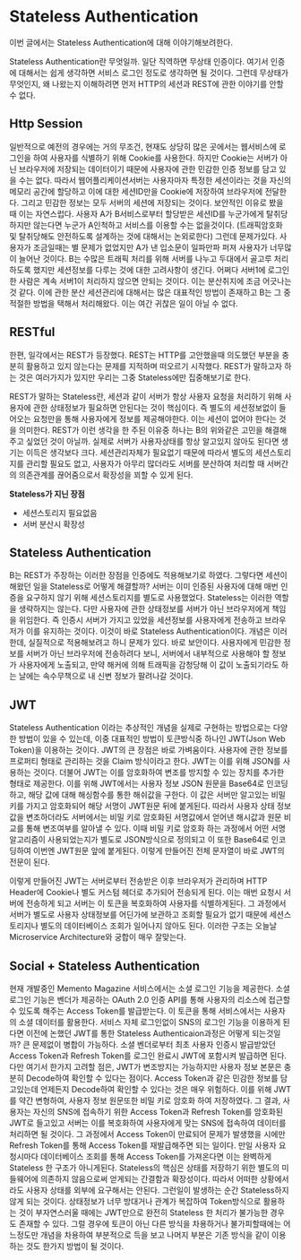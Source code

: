 # Stateless Authentication

이번 글에서는 Stateless Authentication에 대해 이야기해보려한다. 

Stateless Authentication란 무엇일까. 일단 직역하면 무상태 인증이다. 여기서 인증에 대해서는 쉽게 생각하면 서비스 로그인 정도로 생각하면 될 것이다. 그런데 무상태가 무엇인지, 왜 나왔는지 이해하려면 먼저 HTTP의 세션과 REST에 관한 이야기를 안할 수 없다. 

## Http Session

  일반적으로 예전의 경우에는 거의 무조건, 현재도 상당히 많은 곳에서는 웹서비스에 로그인을 하여 사용자를 식별하기 위해 Cookie를 사용한다. 하지만 Cookie는 서버가 아닌 브라우저에 저장되는 데이터이기 때문에 사용자에 관한 민감한 인증 정보를 담고 있을 수는 없다. 따라서 웹어플리케이션서버는 사용자마자 특정한 세션이라는 것을 자신의 메모리 공간에 할당하고 이에 대한 세션ID만을 Cookie에 저장하여 브라우저에 전달한다. 그리고 민감한 정보는 모두 서버의 세션에 저장되는 것이다. 보안적인 이유로 봤을 때 이는 자연스럽다. 사용자 A가 B서비스로부터 할당받은 세션ID를 누군가에게 탈취당하지만 않는다면 누군가 A인척하고 서비스를 이용할 수는 없을것이다. (트래픽암호화 및 탈취당해도 안전하도록 설계하는 것에 대해서는 논외로한다) 그런데 문제가있다. 사용자가 조금일때는 별 문제가 없었지만 A가 낸 입소문이 일파만파 퍼져 사용자가 너무많이 늘어난 것이다. B는 수많은 트래픽 처리를 위해 서버를 나누고 두대에서 골고루 처리하도록 했지만 세션정보를 다루는 것에 대한 고려사항이 생긴다. 어쩌다 서버1에 로그인한 사람은 계속 서버1이 처리하지 않으면 안되는 것이다. 이는 분산취지에 조금 어긋나는 것 같다. 이에 관한 분산 세션관리에 대해서는 많은 대표적인 방법이 존재하고 B는 그 중 적절한 방법을 택해서 처리해왔다. 이는 여간 귀찮은 일이 아닐 수 없다.



## RESTful

  한편, 일각에서는 REST가 등장했다. REST는 HTTP를 고안했을때 의도했던 부분을 충분히 활용하고 있지 않는다는 문제를 지적하며 떠오르기 시작했다. REST가 말하고자 하는 것은 여러가지가 있지만 우리는 그중 Stateless에만 집중해보기로 한다. 

  REST가 말하는 Stateless란, 세션과 같이 서버가 항상 사용자 요청을 처리하기 위해 사용자에 관한 상태정보가 필요하면 안된다는 것이 핵심이다. 즉 별도의 세션정보없이 들어오는 요청만을 통해 사용자에게 정보를 제공해야한다. 이는 세션이 없어야 한다는 것을 의미한다. REST가 이런 생각을 한 주된 이유중 하나는 B의 위와같은 고민을 해결해주고 싶었던 것이 아닐까. 실제로 서버가 사용자상태를 항상 알고있지 않아도 된다면 생기는 이득은 생각보다 크다. 세션관리자체가 필요없기 때문에 따라서 별도의 세션스토리지를 관리할 필요도 없고, 사용자가 아무리 많더라도 서버를 분산하여 처리할 때 서버간의 의존관계를 끊어줌으로서 확장성을 꾀할 수 있게 된다.

**Stateless가 지닌 장점**

- 세션스토리지 필요없음
- 서버 분산시 확장성



## Stateless Authentication

  B는 REST가 주장하는 이러한 장점을 인증에도 적용해보기로 하였다. 그렇다면 세션이 해왔던 일을 Stateless로 어떻게 해결할까? 서버는 이미 인증된 사용자에 대해 매번 인증을 요구하지 않기 위해 세션스토리지를 별도로 사용했었다. Stateless는 이러한 역할을 생략하지는 않는다. 다만 사용자에 관한 상태정보를 서버가 아닌 브라우저에게 책임을 위임한다. 즉 인증시 서버가 가지고 있었을 세션정보를 사용자에게 전송하고 브라우저가 이를 유지하는 것이다. 이것이 바로 Stateless Authentication이다. 개념은 이러한데, 실질적으로 적용해보려고 하니 문제가 있다. 바로 보안이다. 사용자에게 민감한 정보를 서버가 아닌 브라우저에 전송하려다 보니, 서버에서 내부적으로 사용해야 할 정보가 사용자에게 노출되고, 만약 해커에 의해 트래픽을 감청당해 이 값이 노출되기라도 하는 날에는 속수무책으로 내 신변 정보가 팔려나갈 것이다. 



## JWT

  Stateless Authentication 이라는 추상적인 개념을 실제로 구현하는 방법으로는 다양한 방법이 있을 수 있는데, 이중 대표적인 방법이 토큰방식중 하나인 JWT(Json Web Token)을 이용하는 것이다. JWT의 큰 장점은 바로 가벼움이다. 사용자에 관한 정보를 프로퍼티 형태로 관리하는 것을 Claim 방식이라고 한다. JWT는 이를 위해 JSON를 사용하는 것이다. 더불어 JWT는 이를 암호화하여 변조를 방지할 수 있는 장치를 추가한 형태로 제공한다. 이를 위해 JWT에서는 사용자 정보 JSON 원문을 Base64로 인코딩하고, 해당 값에 대해 해싱함수를 통한 해쉬값을 구한다. 이 값은 서버만 알고있는 비밀 키를 가지고 암호화되어 해당 서명이 JWT원문 뒤에 붙게된다. 따라서 사용자 상태 정보값을 변조하더라도 서버에서는 비밀 키로 암호화된 서명값에서 얻어낸 해시값과 원문 비교를 통해 변조여부를 알아낼 수 있다. 이때 비밀 키로 암호화 하는 과정에서 어떤 서명 알고리즘이 사용되었는지가 별도로 JSON방식으로 정의되고 이 또한 Base64로 인코딩하여 이번엔 JWT원문 앞에 붙게된다. 이렇게 만들어진 전체 문자열이 바로 JWT의 전문이 된다.

  이렇게 만들어진 JWT는 서버로부터 전송받은 이후 브라우저가 관리하며 HTTP Header에 Cookie나 별도 커스텀 헤더로 추가되어 전송되게 된다. 이는 매번 요청시 서버에 전송하게 되고 서버는 이 토큰을 복호화하여 사용자를 식별하게된다. 그 과정에서 서버가 별도로 사용자 상태정보를 어딘가에 보관하고 조회할 필요가 없기 때문에 세션스토리지나 별도의 데이터베이스 조회가 일어나지 않아도 된다. 이러한 구조는 오늘날 Microservice Architecture와 궁합이 매우 잘맞는다. 



## Social + Stateless Authentication

  현재 개발중인 Memento Magazine 서비스에서는 소셜 로그인 기능을 제공한다. 소셜 로그인 기능은 벤더가 제공하는 OAuth 2.0 인증 API를 통해 사용자의 리소스에 접근할 수 있도록 해주는 Access Token를 발급받는다. 이 토큰을 통해 서비스에서는 사용자의 소셜 데이터를 활용한다. 서비스 자체 로그인없이 SNS의 로그인 기능을 이용하게 된다면 이전에 논했던 JWT를 통한 Stateless Authenticaion과정은 어떻게 되는것일까? 큰 문제없이 병합이 가능하다. 소셜 벤더로부터 최초 사용자 인증시 발급받았던 Access Token과 Refresh Token를 로그인 완료시 JWT에 포함시켜 발급하면 된다. 다만 여기서 한가지 고려할 점은, JWT가 변조방지는 가능하지만 사용자 정보 본문은 충분히 Decode하여 확인할 수 있다는 점이다. Access Token과 같은 민감한 정보를 담고있는데 언제든지 Decode하여 확인할 수 있다는 것은 매우 위험하다. 이를 위해 JWT를 약간 변형하여, 사용자 정보 원문또한 비밀 키로 암호화 하여 저장하였다. 그 결과, 사용자는 자신의 SNS에 접속하기 위한 Access Token과 Refresh Token를 암호화된 JWT로 들고있고 서버는 이를 복호화하여 사용자에게 맞는 SNS에 접속하여 데이터를 처리하면 될 것이다. 그 과정에서 Access Token이 만료되어 문제가 발생했을 시에만 Refresh Token를 통해 Access Token를 재발급해주면 되는 일이다. 만일 사용자 요청시마다 데이터베이스 조회를 통해 Access Token를 가져온다면 이는 완벽하게 Stateless 한 구조가 아니게된다. Stateless의 핵심은 상태를 저장하기 위한 별도의 미들웨어에 의존하지 않음으로써 얻게되는 간결함과 확장성이다. 따라서 어떠한 상황에서라도 사용자 상태를 외부에 요구해서는 안된다. 그런일이 발생하는 순간 Stateless하지 않게 되는 것이다. 상태정보가 너무 방대거나 관계가 복잡하여 Token방식으로 활용하는 것이 부자연스러울 때에는 JWT만으로 완전히 Stateless 한 처리가 불가능한 경우도 존재할 수 있다. 그럴 경우에 토큰이 아닌 다른 방식을 차용하거나 불가피할때에는 어느정도만 개념을 차용하여 부분적으로 득을 보고 나머지 부분은 기존 방식을 같이 이용하는 것도 한가지 방법이 될 것이다. 